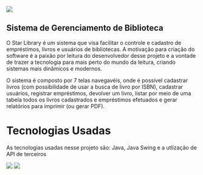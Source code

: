![](https://i.imgur.com/XM7ANN5.png)

## Sistema de Gerenciamento de Biblioteca

O Star Library é um sistema que visa facilitar o controle e cadastro de empréstimos, livros e usuários de bibliotecas. A motivação para criação do software é a paixão por leitura do desenvolvedor desse projeto e a vontade de trazer a tecnologia para mais perto do mundo da leitura, criando sistemas mais dinâmicos e modernos.

O sistema é composto por 7 telas navegavéis, onde é possível cadastrar livros (com possibilidade de usar a busca de livro por ISBN), cadastrar usuários, registrar empréstimos, devolver um livro, listar por meio de uma tabela todos os livros cadastrados e empréstimos efetuados e gerar relatórios para imprimir (ou gerar PDF).

# Tecnologias Usadas
As tecnologias usadas nesse projeto são: Java, Java Swing e a utlização de API de terceiros

![](https://i.imgur.com/y0USrDE.png) ![](https://i.imgur.com/Dt6BwCC.png)
